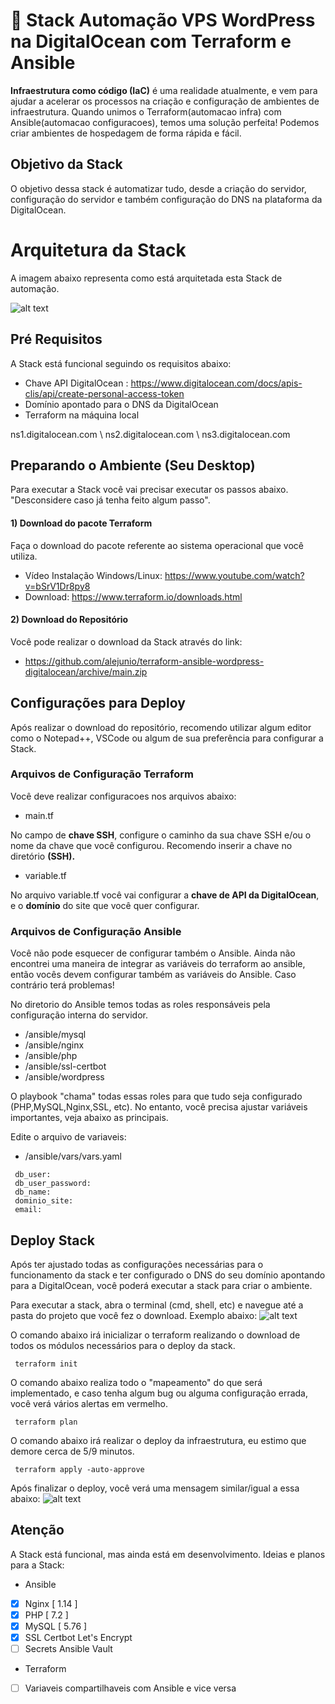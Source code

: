 # 🚀  Stack Automação VPS WordPress na DigitalOcean com Terraform e Ansible

**Infraestrutura como código (IaC)** é uma realidade atualmente, e vem para ajudar a acelerar os processos na criação e configuração de ambientes de infraestrutura. Quando unimos o Terraform(automacao infra) com Ansible(automacao configuracoes), temos uma solução perfeita! Podemos criar ambientes de hospedagem de forma rápida e fácil. 


## Objetivo da Stack

O objetivo dessa stack é automatizar tudo, desde a criação do servidor, configuração do servidor e também configuração do DNS na plataforma da DigitalOcean. 


# Arquitetura da Stack

A imagem abaixo representa como está arquitetada esta Stack de automação.

![alt text]()


## Pré Requisitos

A Stack está funcional seguindo os requisitos abaixo:
* Chave API DigitalOcean : https://www.digitalocean.com/docs/apis-clis/api/create-personal-access-token
* Domínio apontado para o DNS da DigitalOcean
* Terraform na máquina local

ns1.digitalocean.com \ ns2.digitalocean.com \ ns3.digitalocean.com


## Preparando o Ambiente (Seu Desktop)

Para executar a Stack você vai precisar executar os passos abaixo. "Desconsidere caso já tenha feito algum passo".
#### 1) Download do pacote Terraform
Faça o download do pacote referente ao sistema operacional que você utiliza.
* Vídeo Instalação Windows/Linux: https://www.youtube.com/watch?v=bSrV1Dr8py8
* Download: https://www.terraform.io/downloads.html


#### 2) Download do Repositório
Você pode realizar o download da Stack através do link:

* https://github.com/alejunio/terraform-ansible-wordpress-digitalocean/archive/main.zip


## Configurações para Deploy

Após realizar o download do repositório, recomendo utilizar algum editor como o Notepad++, VSCode ou algum de sua preferência para configurar a Stack.

### Arquivos de Configuração Terraform

Você deve realizar configuracoes nos arquivos abaixo:

- main.tf

No campo de **chave SSH**, configure o caminho da sua chave SSH e/ou o nome da chave que você configurou. Recomendo inserir a chave no diretório **(SSH).**


- variable.tf

No arquivo variable.tf você vai configurar a **chave de API da DigitalOcean**, e o **domínio** do site que você quer configurar.


### Arquivos de Configuração Ansible

Você não pode esquecer de configurar também o Ansible. Ainda não encontrei uma maneira de integrar as variáveis do terraform ao ansible, então vocês devem
configurar também as variáveis do Ansible. Caso contrário terá problemas!

No diretorio do Ansible temos todas as roles responsáveis pela configuração interna do servidor. 
- /ansible/mysql
- /ansible/nginx
- /ansible/php
- /ansible/ssl-certbot
- /ansible/wordpress

O playbook "chama" todas essas roles para que tudo seja configurado (PHP,MySQL,Nginx,SSL, etc). No entanto, você precisa ajustar variáveis importantes, veja abaixo as principais.

Edite o arquivo de variaveis:
- /ansible/vars/vars.yaml 

```shell
 db_user:  
 db_user_password:
 db_name: 
 dominio_site: 
 email: 
```

## Deploy Stack

Após ter ajustado todas as configurações necessárias para o funcionamento da stack e ter configurado o DNS do seu domínio apontando para a DigitalOcean, você poderá executar a stack para criar o ambiente.

Para executar a stack, abra o terminal (cmd, shell, etc) e navegue até a pasta do projeto que você fez o download. Exemplo abaixo:
![alt text]()

O comando abaixo irá inicializar o terraform realizando o download de todos os módulos necessários para o deploy da stack.
```shell
 terraform init 
```

O comando abaixo realiza todo o "mapeamento" do que será implementado, e caso tenha algum bug ou alguma configuração errada, você verá vários alertas em vermelho.
```shell
 terraform plan
```

O comando abaixo irá realizar o deploy da infraestrutura, eu estimo que demore cerca de 5/9 minutos.
```shell
 terraform apply -auto-approve
```

Após finalizar o deploy, você verá uma mensagem similar/igual a essa abaixo:
![alt text]()


## Atenção
A Stack está funcional, mas ainda está em desenvolvimento. Ideias e planos para a Stack:

* Ansible
 - [x] Nginx [ 1.14 ]
 - [x] PHP [ 7.2 ]
 - [x] MySQL [ 5.76 ]
 - [x] SSL Certbot Let's Encrypt
 - [ ] Secrets Ansible Vault

* Terraform
 - [ ] Variaveis compartilhaveis com Ansible e vice versa